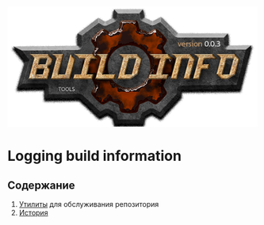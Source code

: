 ﻿[![logo](logo.png)](../README.md "for users")  

Logging build information
=========================

Содержание
----------
1) [Утилиты][UTILS] для обслуживания репозитория  
2) [История](history.md)  

[UTILS]: utils/table.md  "обслуживание репозитория"




